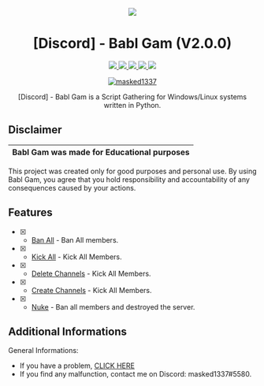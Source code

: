 <p align="center">
  <img src="https://i.discord.fr/PSS.png">
</p>

<h1 align="center">[Discord] - Babl Gam (V2.0.0)</h1>
<p align="center">
  <a href="">
    <img src="https://img.shields.io/badge/License-MIT-important">
  </a>
  <a href="https://www.python.org">
    <img src="https://img.shields.io/badge/Python-3.9-informational.svg">
  </a>
  <a href="https://github.com/masked1337/Discord-BablGam-Nuker">
    <img src="https://img.shields.io/badge/covarage-95%25-green">
  </a>
  <a href="https://github.com/masked1337">
    <img src="https://img.shields.io/github/repo-size/masked1337/Discord-BablGam-Nuker.svg?label=Repo%20size&style=flat-square">
  </a>
  <a href="https://github.com/masked1337">
    <img src="https://gpvc.arturio.dev/masked1337">
  </a>
    <p align="center"> <a href="https://twitter.com/devmasked1337" target="blank">
    <img src="https://img.shields.io/twitter/follow/devmasked1337?logo=twitter&style=for-the-badge" alt="masked1337"/></a>
  </a>
</p>

<p align="center">
  [Discord] - Babl Gam is a Script Gathering for Windows/Linux systems written in Python.
</p>

## Disclaimer

|Babl Gam was made for Educational purposes|
|-------------------------------------------------|
This project was created only for good purposes and personal use.
By using Babl Gam, you agree that you hold responsibility and accountability of any consequences caused by your actions.

## Features
- [x] - [Ban All]() - Ban All members.
- [x] - [Kick All]() - Kick All Members.
- [x] - [Delete Channels]() - Kick All Members.
- [x] - [Create Channels]() - Kick All Members.
- [x] - [Nuke]() - Ban all members and destroyed the server.



## Additional Informations
General Informations:
- If you have a problem, [CLICK HERE](https://discord.gg/t4R4jTAsBb) 
- If you find any malfunction, contact me on Discord: masked1337#5580.
